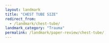 ```yaml
---
layout: landmark
title: "CHEST TUBE SIZE"
redirect_from:
  - /landmark/chest-tube/
landmark_category: "Trauma"
permalink: /landmark/paper-review/chest-tube/
---
```


<!-- Replace this with article content for CHEST TUBE SIZE -->

